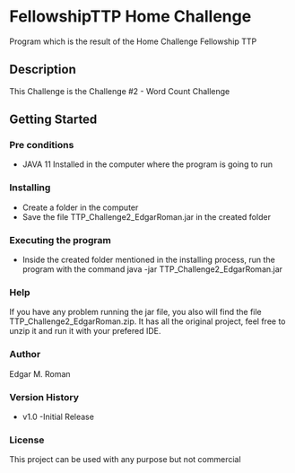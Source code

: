 # FellowshipTTP Home Challenge
Program which is the result of the Home Challenge Fellowship TTP

## Description
This Challenge is the Challenge #2 - Word Count Challenge

## Getting Started

### Pre conditions
* JAVA 11 Installed in the computer where the program is going to run

### Installing
* Create a folder in the computer
* Save the file TTP_Challenge2_EdgarRoman.jar in the created folder

### Executing the program
* Inside the created folder mentioned in the installing process, run the program with the command java -jar TTP_Challenge2_EdgarRoman.jar

### Help
If you have any problem running the jar file, you also will find the file TTP_Challenge2_EdgarRoman.zip. It has all the original project, feel free to unzip it and run it with your prefered IDE.

### Author

Edgar M. Roman

### Version History
* v1.0
	-Initial Release
	
### License

This project can be used with any purpose but not commercial
